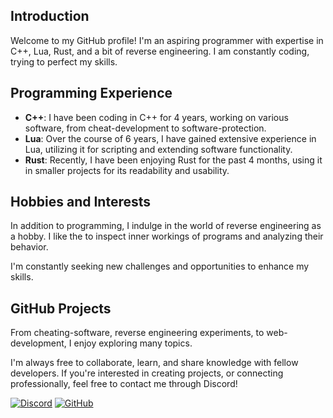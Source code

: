 ## Introduction

Welcome to my GitHub profile! I'm an aspiring programmer with expertise in C++, Lua, Rust, and a bit of reverse engineering. I am constantly coding, trying to perfect my skills.

## Programming Experience

- **C++**: I have been coding in C++ for 4 years, working on various software, from cheat-development to software-protection.
- **Lua**: Over the course of 6 years, I have gained extensive experience in Lua, utilizing it for scripting and extending software functionality.
- **Rust**: Recently, I have been enjoying Rust for the past 4 months, using it in smaller projects for its readability and usability.

## Hobbies and Interests

In addition to programming, I indulge in the world of reverse engineering as a hobby. I like the to inspect inner workings of programs and analyzing their behavior. 

I'm constantly seeking new challenges and opportunities to enhance my skills.

## GitHub Projects

From cheating-software, reverse engineering experiments, to web-development, I enjoy exploring many topics.

I'm always free to collaborate, learn, and share knowledge with fellow developers. If you're interested in creating projects, or connecting professionally, feel free to contact me through Discord!

[![Discord](https://img.shields.io/badge/-Discord-white?logo=Discord)](https://discord.com/users/325849904570302469)
[![GitHub](https://img.shields.io/badge/-GitHub-black?logo=github)](https://github.com/Blastbrean)
